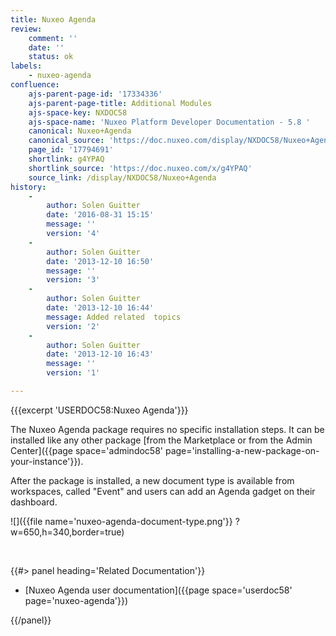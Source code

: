 ```yaml
---
title: Nuxeo Agenda
review:
    comment: ''
    date: ''
    status: ok
labels:
    - nuxeo-agenda
confluence:
    ajs-parent-page-id: '17334336'
    ajs-parent-page-title: Additional Modules
    ajs-space-key: NXDOC58
    ajs-space-name: 'Nuxeo Platform Developer Documentation - 5.8 '
    canonical: Nuxeo+Agenda
    canonical_source: 'https://doc.nuxeo.com/display/NXDOC58/Nuxeo+Agenda'
    page_id: '17794691'
    shortlink: g4YPAQ
    shortlink_source: 'https://doc.nuxeo.com/x/g4YPAQ'
    source_link: /display/NXDOC58/Nuxeo+Agenda
history:
    - 
        author: Solen Guitter
        date: '2016-08-31 15:15'
        message: ''
        version: '4'
    - 
        author: Solen Guitter
        date: '2013-12-10 16:50'
        message: ''
        version: '3'
    - 
        author: Solen Guitter
        date: '2013-12-10 16:44'
        message: Added related  topics
        version: '2'
    - 
        author: Solen Guitter
        date: '2013-12-10 16:43'
        message: ''
        version: '1'

---
```

{{{excerpt 'USERDOC58:Nuxeo Agenda'}}}

The Nuxeo Agenda package requires no specific installation steps. It can be installed like any other package [from the Marketplace or from the Admin Center]({{page space='admindoc58' page='installing-a-new-package-on-your-instance'}}).

After the package is installed, a new document type is available from workspaces, called "Event" and users can add an Agenda gadget on their dashboard.

![]({{file name='nuxeo-agenda-document-type.png'}} ?w=650,h=340,border=true)

&nbsp;

<div class="row" data-equalizer data-equalize-on="medium"><div class="column medium-6">{{#> panel heading='Related Documentation'}}

*   [Nuxeo Agenda user documentation]({{page space='userdoc58' page='nuxeo-agenda'}})

{{/panel}}</div><div class="column medium-6">

&nbsp;

</div></div>